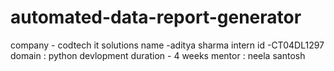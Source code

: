 # automated-data-report-generator

company - codtech it solutions
name -aditya sharma
intern id -CT04DL1297
domain : python devlopment
duration - 4 weeks
mentor : neela santosh
